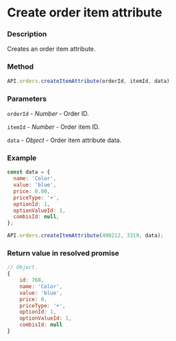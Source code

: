 # Create order item attribute

### Description

Creates an order item attribute.

### Method

```js
API.orders.createItemAttribute(orderId, itemId, data)
```

### Parameters

`orderId` - *Number* - Order ID.

`itemId` - *Number* - Order item ID.

`data` - *Object* - Order item attribute data.

### Example

```js
const data = {
  name: 'Color',
  value: 'blue',
  price: 0.00,
  priceType: '+',
  optionId: 1,
  optionValueId: 1,
  combisId: null,
};

API.orders.createItemAttribute(400212, 3319, data);
```

### Return value in resolved promise

```js
// Object.
{
	id: 768,
	name: 'Color',
	value: 'blue',
	price: 0,
	priceType: '+',
	optionId: 1,
	optionValueId: 1,
	combisId: null
}

```
